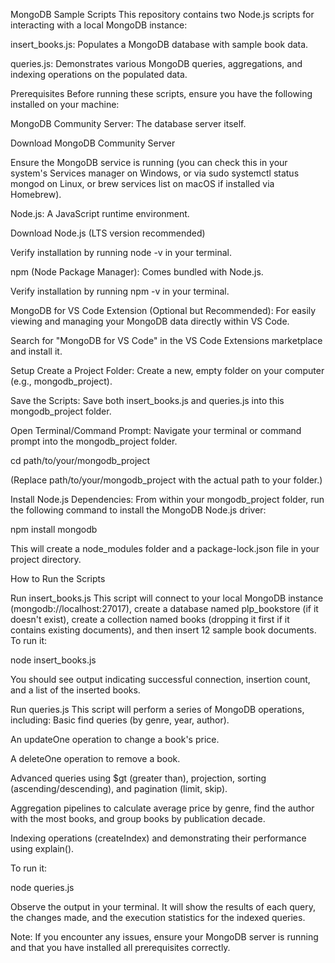 MongoDB Sample Scripts This repository contains two Node.js scripts for interacting with a local MongoDB instance:

insert_books.js: Populates a MongoDB database with sample book data.

queries.js: Demonstrates various MongoDB queries, aggregations, and indexing operations on the populated data.

Prerequisites Before running these scripts, ensure you have the following installed on your machine:

MongoDB Community Server: The database server itself.

Download MongoDB Community Server

Ensure the MongoDB service is running (you can check this in your system's Services manager on Windows, or via sudo systemctl status mongod on Linux, or brew services list on macOS if installed via Homebrew).

Node.js: A JavaScript runtime environment.

Download Node.js (LTS version recommended)

Verify installation by running node -v in your terminal.

npm (Node Package Manager): Comes bundled with Node.js.

Verify installation by running npm -v in your terminal.

MongoDB for VS Code Extension (Optional but Recommended): For easily viewing and managing your MongoDB data directly within VS Code.

Search for "MongoDB for VS Code" in the VS Code Extensions marketplace and install it.

Setup Create a Project Folder: Create a new, empty folder on your computer (e.g., mongodb_project).

Save the Scripts: Save both insert_books.js and queries.js into this mongodb_project folder.

Open Terminal/Command Prompt: Navigate your terminal or command prompt into the mongodb_project folder.

cd path/to/your/mongodb_project

(Replace path/to/your/mongodb_project with the actual path to your folder.)

Install Node.js Dependencies: From within your mongodb_project folder, run the following command to install the MongoDB Node.js driver:

npm install mongodb

This will create a node_modules folder and a package-lock.json file in your project directory.

How to Run the Scripts

Run insert_books.js This script will connect to your local MongoDB instance (mongodb://localhost:27017), create a database named plp_bookstore (if it doesn't exist), create a collection named books (dropping it first if it contains existing documents), and then insert 12 sample book documents.
To run it:

node insert_books.js

You should see output indicating successful connection, insertion count, and a list of the inserted books.

Run queries.js This script will perform a series of MongoDB operations, including:
Basic find queries (by genre, year, author).

An updateOne operation to change a book's price.

A deleteOne operation to remove a book.

Advanced queries using $gt (greater than), projection, sorting (ascending/descending), and pagination (limit, skip).

Aggregation pipelines to calculate average price by genre, find the author with the most books, and group books by publication decade.

Indexing operations (createIndex) and demonstrating their performance using explain().

To run it:

node queries.js

Observe the output in your terminal. It will show the results of each query, the changes made, and the execution statistics for the indexed queries.

Note: If you encounter any issues, ensure your MongoDB server is running and that you have installed all prerequisites correctly.
